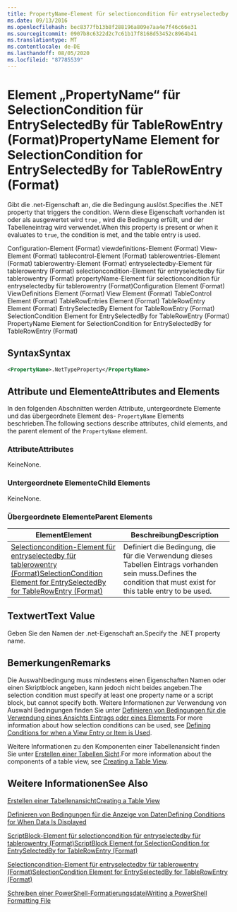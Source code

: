 ```yaml
---
title: PropertyName-Element für selectioncondition für entryselectedby für tablerowentry (Format) | Microsoft-Dokumentation
ms.date: 09/13/2016
ms.openlocfilehash: bec8377fb13b8f288196a809e7aa4e7f46c66e31
ms.sourcegitcommit: 0907b8c6322d2c7c61b17f8168d53452c8964b41
ms.translationtype: MT
ms.contentlocale: de-DE
ms.lasthandoff: 08/05/2020
ms.locfileid: "87785539"
---
```

# <a name="propertyname-element-for-selectioncondition-for-entryselectedby-for-tablerowentry-format"></a><span data-ttu-id="88aa9-102">Element „PropertyName“ für SelectionCondition für EntrySelectedBy für TableRowEntry (Format)</span><span class="sxs-lookup"><span data-stu-id="88aa9-102">PropertyName Element for SelectionCondition for EntrySelectedBy for TableRowEntry (Format)</span></span>

<span data-ttu-id="88aa9-103">Gibt die .net-Eigenschaft an, die die Bedingung auslöst.</span><span class="sxs-lookup"><span data-stu-id="88aa9-103">Specifies the .NET property that triggers the condition.</span></span> <span data-ttu-id="88aa9-104">Wenn diese Eigenschaft vorhanden ist oder als ausgewertet wird `true` , wird die Bedingung erfüllt, und der Tabelleneintrag wird verwendet.</span><span class="sxs-lookup"><span data-stu-id="88aa9-104">When this property is present or when it evaluates to `true`, the condition is met, and the table entry is used.</span></span>

<span data-ttu-id="88aa9-105">Configuration-Element (Format) viewdefinitions-Element (Format) View-Element (Format) tablecontrol-Element (Format) tablerowentries-Element (Format) tablerowentry-Element (Format) entryselectedby-Element für tablerowentry (Format) selectioncondition-Element für entryselectedby für tablerowentry (Format) propertyName-Element für selectioncondition für entryselectedby für tablerowentry (Format)</span><span class="sxs-lookup"><span data-stu-id="88aa9-105">Configuration Element (Format) ViewDefinitions Element (Format) View Element (Format) TableControl Element (Format) TableRowEntries Element (Format) TableRowEntry Element (Format) EntrySelectedBy Element for TableRowEntry (Format) SelectionCondition Element for EntrySelectedBy for TableRowEntry (Format) PropertyName Element for SelectionCondition for EntrySelectedBy for TableRowEntry (Format)</span></span>

## <a name="syntax"></a><span data-ttu-id="88aa9-106">Syntax</span><span class="sxs-lookup"><span data-stu-id="88aa9-106">Syntax</span></span>

```xml
<PropertyName>.NetTypeProperty</PropertyName>
```

## <a name="attributes-and-elements"></a><span data-ttu-id="88aa9-107">Attribute und Elemente</span><span class="sxs-lookup"><span data-stu-id="88aa9-107">Attributes and Elements</span></span>

<span data-ttu-id="88aa9-108">In den folgenden Abschnitten werden Attribute, untergeordnete Elemente und das übergeordnete Element des- `PropertyName` Elements beschrieben.</span><span class="sxs-lookup"><span data-stu-id="88aa9-108">The following sections describe attributes, child elements, and the parent element of the `PropertyName` element.</span></span>

### <a name="attributes"></a><span data-ttu-id="88aa9-109">Attribute</span><span class="sxs-lookup"><span data-stu-id="88aa9-109">Attributes</span></span>

<span data-ttu-id="88aa9-110">Keine</span><span class="sxs-lookup"><span data-stu-id="88aa9-110">None.</span></span>

### <a name="child-elements"></a><span data-ttu-id="88aa9-111">Untergeordnete Elemente</span><span class="sxs-lookup"><span data-stu-id="88aa9-111">Child Elements</span></span>

<span data-ttu-id="88aa9-112">Keine</span><span class="sxs-lookup"><span data-stu-id="88aa9-112">None.</span></span>

### <a name="parent-elements"></a><span data-ttu-id="88aa9-113">Übergeordnete Elemente</span><span class="sxs-lookup"><span data-stu-id="88aa9-113">Parent Elements</span></span>

|<span data-ttu-id="88aa9-114">Element</span><span class="sxs-lookup"><span data-stu-id="88aa9-114">Element</span></span>|<span data-ttu-id="88aa9-115">Beschreibung</span><span class="sxs-lookup"><span data-stu-id="88aa9-115">Description</span></span>|
|-------------|-----------------|
|[<span data-ttu-id="88aa9-116">Selectioncondition-Element für entryselectedby für tablerowentry (Format)</span><span class="sxs-lookup"><span data-stu-id="88aa9-116">SelectionCondition Element for EntrySelectedBy for TableRowEntry (Format)</span></span>](./selectioncondition-element-for-entryselectedby-for-tablecontrol-format.md)|<span data-ttu-id="88aa9-117">Definiert die Bedingung, die für die Verwendung dieses Tabellen Eintrags vorhanden sein muss.</span><span class="sxs-lookup"><span data-stu-id="88aa9-117">Defines the condition that must exist for this table entry to be used.</span></span>|

## <a name="text-value"></a><span data-ttu-id="88aa9-118">Textwert</span><span class="sxs-lookup"><span data-stu-id="88aa9-118">Text Value</span></span>

<span data-ttu-id="88aa9-119">Geben Sie den Namen der .net-Eigenschaft an.</span><span class="sxs-lookup"><span data-stu-id="88aa9-119">Specify the .NET property name.</span></span>

## <a name="remarks"></a><span data-ttu-id="88aa9-120">Bemerkungen</span><span class="sxs-lookup"><span data-stu-id="88aa9-120">Remarks</span></span>

<span data-ttu-id="88aa9-121">Die Auswahlbedingung muss mindestens einen Eigenschaften Namen oder einen Skriptblock angeben, kann jedoch nicht beides angeben.</span><span class="sxs-lookup"><span data-stu-id="88aa9-121">The selection condition must specify at least one property name or a script block, but cannot specify both.</span></span> <span data-ttu-id="88aa9-122">Weitere Informationen zur Verwendung von Auswahl Bedingungen finden Sie unter [Definieren von Bedingungen für die Verwendung eines Ansichts Eintrags oder eines Elements](./defining-conditions-for-displaying-data.md).</span><span class="sxs-lookup"><span data-stu-id="88aa9-122">For more information about how selection conditions can be used, see [Defining Conditions for when a View Entry or Item is Used](./defining-conditions-for-displaying-data.md).</span></span>

<span data-ttu-id="88aa9-123">Weitere Informationen zu den Komponenten einer Tabellenansicht finden Sie unter [Erstellen einer Tabellen Sicht](./creating-a-table-view.md).</span><span class="sxs-lookup"><span data-stu-id="88aa9-123">For more information about the components of a table view, see [Creating a Table View](./creating-a-table-view.md).</span></span>

## <a name="see-also"></a><span data-ttu-id="88aa9-124">Weitere Informationen</span><span class="sxs-lookup"><span data-stu-id="88aa9-124">See Also</span></span>

[<span data-ttu-id="88aa9-125">Erstellen einer Tabellenansicht</span><span class="sxs-lookup"><span data-stu-id="88aa9-125">Creating a Table View</span></span>](./creating-a-table-view.md)

[<span data-ttu-id="88aa9-126">Definieren von Bedingungen für die Anzeige von Daten</span><span class="sxs-lookup"><span data-stu-id="88aa9-126">Defining Conditions for When Data Is Displayed</span></span>](./defining-conditions-for-displaying-data.md)

[<span data-ttu-id="88aa9-127">ScriptBlock-Element für selectioncondition für entryselectedby für tablerowentry (Format)</span><span class="sxs-lookup"><span data-stu-id="88aa9-127">ScriptBlock Element for SelectionCondition for EntrySelectedBy for TableRowEntry (Format)</span></span>](./scriptblock-element-for-selectioncondition-for-entryselectedby-for-tablecontrol-format.md)

[<span data-ttu-id="88aa9-128">Selectioncondition-Element für entryselectedby für tablerowentry (Format)</span><span class="sxs-lookup"><span data-stu-id="88aa9-128">SelectionCondition Element for EntrySelectedBy for TableRowEntry (Format)</span></span>](./selectioncondition-element-for-entryselectedby-for-tablecontrol-format.md)

[<span data-ttu-id="88aa9-129">Schreiben einer PowerShell-Formatierungsdatei</span><span class="sxs-lookup"><span data-stu-id="88aa9-129">Writing a PowerShell Formatting File</span></span>](./writing-a-powershell-formatting-file.md)
